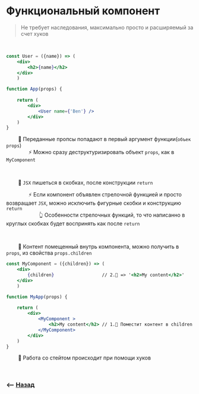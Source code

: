 # Функциональный компонент
> Не требует наследования, максимально просто и расширяемый за счет хуков

<br>

```jsx harmony
const User = ({name}) => (  
    <div>
        <h2>{name}</h2>              
    </div>
    )

function App(props) {
    
    return (
        <div>
            <User name={'Ben'} />
        </div>
    )
}
``` 

&emsp;&emsp; 🔹 Переданные пропсы попадают в первый аргумент функции(`объек props`)    
&emsp;&emsp;&emsp;&emsp; ⚡️ Можно сразу деструктуризировать объект `props`, как в `MyComponent`   

<br>

&emsp;&emsp; 🔹 `JSX` пишеться в скобках, после конструкции `return`           

&emsp;&emsp;&emsp;&emsp; ⚡️ Если компонент объявлен стрелочной функцией и просто возвращает `JSX`, можно исключить фигурные скобки и конструкцию `return`    
&emsp;&emsp;&emsp;&emsp;&emsp;&emsp; 👆 Особенности стрелочных функций, то что написанно в круглых скобках будет воспринять как после `return`                  

<br>

&emsp;&emsp; 🔹 Контент помещенный внутрь компонента, можно получить в `props`, из свойства `props.children`      
```jsx harmony
const MyComponent = ({children}) => (  
    <div>
        {children}                  // 2.🎯 => '<h2>My content</h2>'
    </div>
    )

function MyApp(props) {
    
    return (
        <div>
            <MyComponent >
                <h2>My content</h2> // 1.🎯 Поместит контент в children MyComponent
            </MyComponent>
        </div>
    )
}
``` 

&emsp;&emsp; 🔹 Работа со стейтом происходит при помощи хуков

<br>

### ⟵ **<a href="../../readme.md">Назад</a>**